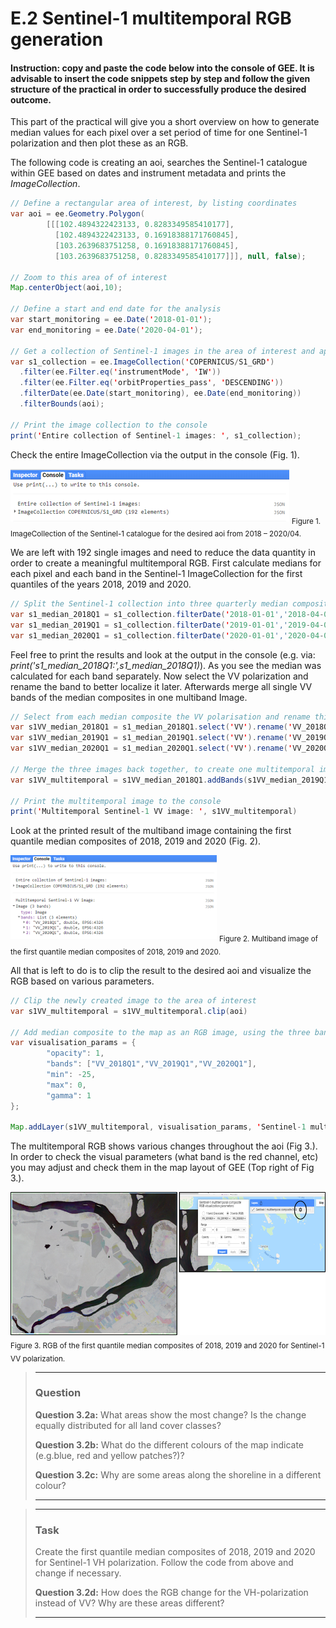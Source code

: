 # E.2 Sentinel-1 multitemporal RGB generation
#### Instruction: copy and paste the code below into the console of GEE. It is advisable to insert the code snippets step by step and follow the given structure of the practical in order to successfully produce the desired outcome.

This part of the practical will give you a short overview on how to generate median values for each pixel over a set period of time for one Sentinel-1 polarization and then plot these as an RGB.

The following code is creating an aoi, searches the Sentinel-1 catalogue within GEE based on dates and instrument metadata and prints the _ImageCollection_.

```java
// Define a rectangular area of interest, by listing coordinates
var aoi = ee.Geometry.Polygon(
        [[[102.4894322423133, 0.8283349585410177],
          [102.4894322423133, 0.16918388171760845],
          [103.2639683751258, 0.16918388171760845],
          [103.2639683751258, 0.8283349585410177]]], null, false);

// Zoom to this area of of interest
Map.centerObject(aoi,10);

// Define a start and end date for the analysis
var start_monitoring = ee.Date('2018-01-01');
var end_monitoring = ee.Date('2020-04-01');

// Get a collection of Sentinel-1 images in the area of interest and apply some filters
var s1_collection = ee.ImageCollection('COPERNICUS/S1_GRD')
  .filter(ee.Filter.eq('instrumentMode', 'IW'))
  .filter(ee.Filter.eq('orbitProperties_pass', 'DESCENDING'))
  .filterDate(ee.Date(start_monitoring), ee.Date(end_monitoring))
  .filterBounds(aoi);

// Print the image collection to the console
print('Entire collection of Sentinel-1 images: ', s1_collection);
```
Check the entire ImageCollection via the output in the console (Fig. 1). 

![fig](/figures/figure_08.png)
<sub>Figure 1. ImageCollection of the Sentinel-1 catalogue for the desired aoi from 2018 – 2020/04. </sub>

We are left with 192 single images and need to reduce the data quantity in order to create a meaningful multitemporal RGB. 
First calculate medians for each pixel and each band in the Sentinel-1 ImageCollection for the first quantiles of the years 2018, 2019 and 2020.

```java
// Split the Sentinel-1 collection into three quarterly median composites, to allow creating a multitemporal RGB composite
var s1_median_2018Q1 = s1_collection.filterDate('2018-01-01','2018-04-01').median();
var s1_median_2019Q1 = s1_collection.filterDate('2019-01-01','2019-04-01').median();
var s1_median_2020Q1 = s1_collection.filterDate('2020-01-01','2020-04-01').median();
```
Feel free to print the results and look at the output in the console (e.g. via: _print('s1_median_2018Q1:',s1_median_2018Q1)_). 
As you see the median was calculated for each band separately. 
Now select the VV polarization and rename the band to better localize it later. Afterwards merge all single VV bands of the median composites in one multiband Image.

```java
// Select from each median composite the VV polarisation and rename this corresponding to the time period
var s1VV_median_2018Q1 = s1_median_2018Q1.select('VV').rename('VV_2018Q1')
var s1VV_median_2019Q1 = s1_median_2019Q1.select('VV').rename('VV_2019Q1')
var s1VV_median_2020Q1 = s1_median_2020Q1.select('VV').rename('VV_2020Q1')

// Merge the three images back together, to create one multitemporal image with three bands
var s1VV_multitemporal = s1VV_median_2018Q1.addBands(s1VV_median_2019Q1.addBands(s1VV_median_2020Q1));

// Print the multitemporal image to the console
print('Multitemporal Sentinel-1 VV image: ', s1VV_multitemporal)
```
Look at the printed result of the multiband image containing the first quantile median composites of 2018, 2019 and 2020 (Fig. 2).

![fig](/figures/figure_09.png)
<sub>Figure 2. Multiband image of the first quantile median composites of 2018, 2019 and 2020. </sub>

All that is left to do is to clip the result to the desired aoi and visualize the RGB based on various parameters.

```java
// Clip the newly created image to the area of interest
var s1VV_multitemporal = s1VV_multitemporal.clip(aoi)

// Add median composite to the map as an RGB image, using the three bands VV, VH and VV/VH
var visualisation_params = {
        "opacity": 1,
        "bands": ["VV_2018Q1","VV_2019Q1","VV_2020Q1"],
        "min": -25,
        "max": 0,
        "gamma": 1
};

Map.addLayer(s1VV_multitemporal, visualisation_params, 'Sentinel-1 multitemporal composite RGB', true)
```

The multitemporal RGB shows various changes throughout the aoi (Fig 3.). 
In order to check the visual parameters (what band is the red channel, etc) you may adjust and check them in the map layout of GEE (Top right of Fig 3.).

![fig](/figures/figure_10.png)
<sub>Figure 3. RGB of the first quantile median composites of 2018, 2019 and 2020 for Sentinel-1 VV polarization. </sub>

> ___
> ### Question
>__Question 3.2a:__ What areas show the most change? Is the change equally distributed for all land cover classes?
>
>__Question 3.2b:__ What do the different colours of the map indicate (e.g.blue, red and yellow patches?)? 
>
>__Question 3.2c:__ Why are some areas along the shoreline in a different colour?
> ___

> ___
> ### Task
> Create the first quantile median composites of 2018, 2019 and 2020 for Sentinel-1 VH polarization. Follow the code from above and change if necessary.
>
>__Question 3.2d:__ How does the RGB change for the VH-polarization instead of VV? Why are these areas different?
> ___
